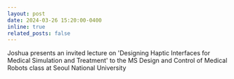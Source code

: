 ```yaml
---
layout: post
date: 2024-03-26 15:20:00-0400
inline: true
related_posts: false
---
```


Joshua presents an invited lecture on 'Designing Haptic Interfaces for Medical Simulation and Treatment' to the MS Design and Control of Medical Robots class at Seoul National University
